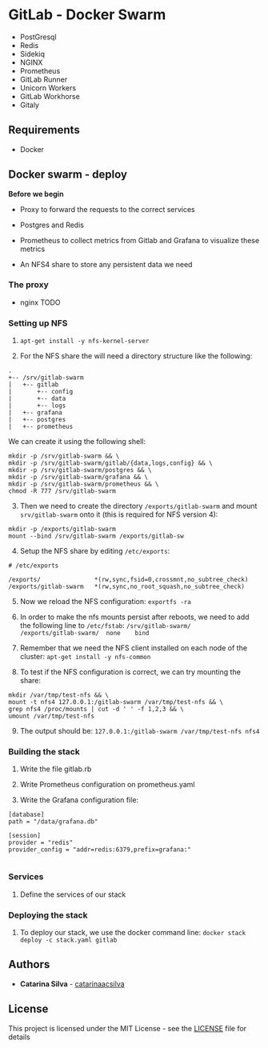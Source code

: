 # GitLab - Docker Swarm

- PostGresql
- Redis
- Sidekiq
- NGINX
- Prometheus
- GitLab Runner
- Unicorn Workers
- GitLab Workhorse
- Gitaly


## Requirements

- Docker

## Docker swarm - deploy

**Before we begin**

- Proxy to forward the requests to the correct services

- Postgres and Redis

- Prometheus to collect metrics from Gitlab and Grafana to visualize these metrics

- An NFS4 share to store any persistent data we need

### The proxy

- nginx TODO

###  Setting up NFS

1. `apt-get install -y nfs-kernel-server`

2. For the NFS share the will need a directory structure like the following:

```console
.
+-- /srv/gitlab-swarm
|   +-- gitlab
|       +-- config
|       +-- data
|       +-- logs
|   +-- grafana
|   +-- postgres
|   +-- prometheus
```

We can create it using the following shell:

```
mkdir -p /srv/gitlab-swarm && \
mkdir -p /srv/gitlab-swarm/gitlab/{data,logs,config} && \
mkdir -p /srv/gitlab-swarm/postgres && \
mkdir -p /srv/gitlab-swarm/grafana && \
mkdir -p /srv/gitlab-swarm/prometheus && \
chmod -R 777 /srv/gitlab-swarm
```

3. Then we need to create the directory `/exports/gitlab-swarm` and mount `srv/gitlab-swarm` onto it (this is required for NFS version 4):

```
mkdir -p /exports/gitlab-swarm
mount --bind /srv/gitlab-swarm /exports/gitlab-sw

```

4. Setup the NFS share by editing `/etc/exports`:

```
# /etc/exports

/exports/               *(rw,sync,fsid=0,crossmnt,no_subtree_check)
/exports/gitlab-swarm   *(rw,sync,no_root_squash,no_subtree_check)

```

5. Now we reload the NFS configuration: `exportfs -ra`

6. In order to make the nfs mounts persist after reboots, we need to add the following line to `/etc/fstab`: `/srv/gitlab-swarm/      /exports/gitlab-swarm/  none    bind`


7. Remember that we need the NFS client installed on each node of the cluster: `apt-get install -y nfs-common`

8. To test if the NFS configuration is correct, we can try mounting the share:

```
mkdir /var/tmp/test-nfs && \
mount -t nfs4 127.0.0.1:/gitlab-swarm /var/tmp/test-nfs && \
grep nfs4 /proc/mounts | cut -d ' ' -f 1,2,3 && \
umount /var/tmp/test-nfs

```

9. The output should be: `127.0.0.1:/gitlab-swarm /var/tmp/test-nfs nfs4`


### Building the stack

1. Write the file gitlab.rb

2. Write Prometheus configuration on prometheus.yaml

3. Write the Grafana configuration file: 

```
[database]
path = "/data/grafana.db"

[session]
provider = "redis"
provider_config = "addr=redis:6379,prefix=grafana:"


```

### Services

1. Define the services of our stack

### Deploying the stack

1. To deploy our stack, we use the docker command line: `docker stack deploy -c stack.yaml gitlab`


## Authors

* **Catarina Silva** - [catarinaacsilva](https://github.com/catarinaacsilva)

## License

This project is licensed under the MIT License - see the [LICENSE](LICENSE) file for details